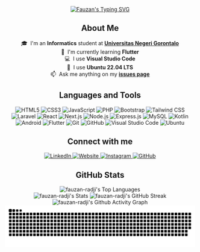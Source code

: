 <p align="center">
  <a href="https://git.io/typing-svg"><img src="https://readme-typing-svg.demolab.com?font=Poppins&size=28&duration=3000&pause=1000&color=C6A76E&background=282C34&center=true&vCenter=true&random=false&width=435&height=100&lines=%F0%9F%91%8B+Hello+there!;I'm+Fauzan;I'm+a+Web+Developer;I'm+a+Mobile+Developer;I'm+a+Programmer" alt="Fauzan's Typing SVG" /></a>
</p>

<h2 align="center">About Me</h2>

<p align="center">
  🎓 &nbsp;I'm an <strong>Informatics</strong> student at <strong><a href="https://www.ung.ac.id/" target="_blank" title="Universitas Negeri Gorontalo">Universitas Negeri Gorontalo</a></strong><br />
  🌱 &nbsp;I'm currently learning <strong>Flutter</strong><br />
  💻 &nbsp;I use <strong>Visual Studio Code</strong><br />
  🐧 &nbsp;I use <strong>Ubuntu 22.04 LTS</strong><br />
  📫 &nbsp;Ask me anything on my <strong><a href="https://github.com/fauzan-radji/fauzan-radji/issues" target="_blank" title="fauzan-radji/issues">issues page</a></strong><br />
</p>

<h2 align="center">Languages and Tools</h2>

<p align="center">
  <img alt="HTML5" src="https://img.shields.io/badge/-HTML5-05122A?style=flat&logo=html5" />
  <img alt="CSS3" src="https://img.shields.io/badge/-CSS3-05122A?style=flat&logo=css3" />
  <img alt="JavaScript" src="https://img.shields.io/badge/-JavaScript-05122A?style=flat&logo=javascript" />
  <img alt="PHP" src="https://img.shields.io/badge/-PHP-05122A?style=flat&logo=php" />
  <img alt="Bootstrap" src="https://img.shields.io/badge/-Bootstrap-05122A?style=flat&logo=bootstrap" />
  <img alt="Tailwind CSS" src="https://img.shields.io/badge/-Tailwind%20CSS-05122A?style=flat&logo=tailwind-css" />
  <img alt="Laravel" src="https://img.shields.io/badge/-Laravel-05122A?style=flat&logo=laravel" />
  <img alt="React" src="https://img.shields.io/badge/-React-05122A?style=flat&logo=react" />
  <img alt="Next.js" src="https://img.shields.io/badge/-Next.js-05122A?style=flat&logo=next.js" />
  <img alt="Node.js" src="https://img.shields.io/badge/-Node.js-05122A?style=flat&logo=node.js" />
  <img alt="Express.js" src="https://img.shields.io/badge/-Express.js-05122A?style=flat&logo=express" />
  <img alt="MySQL" src="https://img.shields.io/badge/-MySQL-05122A?style=flat&logo=mysql" />
  <img alt="Kotlin" src="https://img.shields.io/badge/-Kotlin-05122A?style=flat&logo=kotlin" />
  <img alt="Android" src="https://img.shields.io/badge/-Android-05122A?style=flat&logo=android" />
  <img alt="Flutter" src="https://img.shields.io/badge/-Flutter-05122A?style=flat&logo=flutter" />
  <img alt="Git" src="https://img.shields.io/badge/-Git-05122A?style=flat&logo=git" />
  <img alt="GitHub" src="https://img.shields.io/badge/-GitHub-05122A?style=flat&logo=github" />
  <img alt="Visual Studio Code" src="https://img.shields.io/badge/-Visual%20Studio%20Code-05122A?style=flat&logo=visual-studio-code" />
  <img alt="Ubuntu" src="https://img.shields.io/badge/-Ubuntu-05122A?style=flat&logo=ubuntu" />
</p>

<h2 align="center">Connect with me</h2>

<p align="center">
  <a href="https://www.linkedin.com/in/tri-putra-fauzan-h-radji-404810257/" target="_blank" title="Tri Putra Fauzan H. Radji">
    <img alt="LinkedIn" src="https://img.shields.io/badge/-LinkedIn-05122A?style=flat&logo=linkedin" />
  </a>
  <a href="https://fauzan-radji.github.io" target="_blank" title="fauzan-radji.github.io">
    <img alt="Website" src="https://img.shields.io/badge/-Website-05122A?style=flat&logo=google-chrome" />
  </a>
  <a href="https://www.instagram.com/triputrafauzanradji" target="_blank" title="@triputrafauzanradji">
    <img alt="Instagram" src="https://img.shields.io/badge/-Instagram-05122A?style=flat&logo=instagram" />
  </a>
  <a href="https://github.com/fauzan-radji" target="_blank" title="fauzan-radji">
    <img alt="GitHub" src="https://img.shields.io/badge/-GitHub-05122A?style=flat&logo=github" />
  </a>
</p>

<h2 align="center">GitHub Stats</h2>

<p align="center">
  <img alt="fauzan-radji's Top Languages" src="https://github-readme-stats.vercel.app/api/top-langs/?username=fauzan-radji&theme=onedark&show_icons=true&hide_border=true&layout=compact" />
  <br />
  <img alt="fauzan-radji's Stats" src="https://github-readme-stats.vercel.app/api?username=fauzan-radji&theme=onedark&show_icons=true&hide_border=true&count_private=true" />
  <img alt="fauzan-radji's GitHub Streak" src="https://streak-stats.demolab.com?user=fauzan-radji&theme=onedark&hide_border=true" />
  <img alt="fauzan-radji's Github Activity Graph" src="https://github-readme-activity-graph.vercel.app/graph?username=fauzan-radji&theme=one-dark&radius=10&hide_border=true&area=true&title_color=e4bf7a&color=8eb573&point=df6d74" />
  <picture>
    <source media="(prefers-color-scheme: dark)" srcset="https://raw.githubusercontent.com/fauzan-radji/fauzan-radji/output/github-contribution-grid-snake-dark.svg" />
    <source media="(prefers-color-scheme: light)" srcset="https://raw.githubusercontent.com/fauzan-radji/fauzan-radji/output/github-contribution-grid-snake.svg" />
    <img alt="github-snake" src="https://raw.githubusercontent.com/fauzan-radji/fauzan-radji/output/github-contribution-grid-snake.svg" />
  </picture>
</p>
